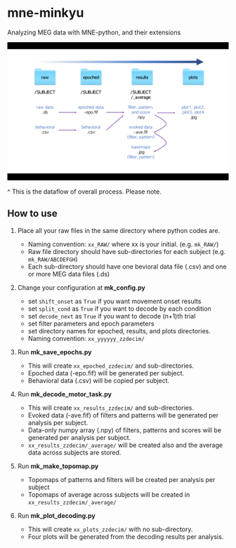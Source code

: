 # mne-minkyu
Analyzing MEG data with MNE-python, and their extensions

![dataflow](screenshot.png)

^ This is the dataflow of overall process. Please note.

## How to use

1. Place all your raw files in the same directory where python codes are.
    * Naming convention: `xx_RAW/` where xx is your initial. (e.g. `mk_RAW/`)
    * Raw file directory should have sub-directories for each subject (e.g. `mk_RAW/ABCDEFGH`)
    * Each sub-directory should have one bevioral data file (.csv) and one or more MEG data files (.ds)

2. Change your configuration at __mk_config.py__
    * set `shift_onset` as `True` if you want movement onset results
    * set `split_cond` as `True` if you want to decode by each condition
    * set `decode_next` as `True` if you want to decode (n+1)th trial
    * set filter parameters and epoch parameters
    * set directory names for epoched, results, and plots directories.
    * Naming convention: `xx_yyyyyy_zzdecim/`

3. Run __mk_save_epochs.py__
    * This will create `xx_epoched_zzdecim/` and sub-directories.
    * Epoched data (-epo.fif) will be generated per subject.
    * Behavioral data (.csv) will be copied per subject.
    
4. Run __mk_decode_motor_task.py__
    * This will create `xx_results_zzdecim/` and sub-directories.
    * Evoked data (-ave.fif) of filters and patterns will be generated per analysis per subject.
    * Data-only numpy array (.npy) of filters, patterns and scores will be generated per analysis per subject.
    * `xx_results_zzdecim/_average/` will be created also and the average data across subjects are stored.

5. Run __mk_make_topomap.py__
    * Topomaps of patterns and filters will be created per analysis per subject
    * Topomaps of average across subjects will be created in `xx_results_zzdecim/_average/`

6. Run __mk_plot_decoding.py__
    * This will create `xx_plots_zzdecim/` with no sub-directory.
    * Four plots will be generated from the decoding results per analysis.
